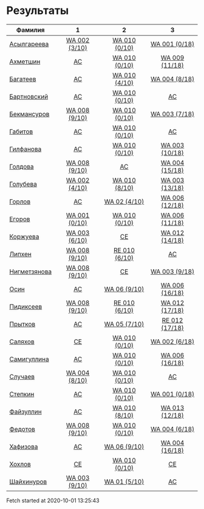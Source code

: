 # Результаты
Фамилия | 1| 2| 3
---|:---:|:---:|:---:
[Асылгареева](Асылгареева/README.md)  | [WA 002 (3/10)](Асылгареева/1.md) | [WA 010 (0/10)](Асылгареева/2.md) | [WA 001 (0/18)](Асылгареева/3.md)
[Ахметшин](Ахметшин/README.md)  | [AC](Ахметшин/1.md) | [WA 010 (0/10)](Ахметшин/2.md) | [WA 009 (11/18)](Ахметшин/3.md)
[Багатеев](Багатеев/README.md)  | [AC](Багатеев/1.md) | [WA 010 (4/10)](Багатеев/2.md) | [WA 004 (8/18)](Багатеев/3.md)
[Бартновский](Бартновский/README.md)  | [AC](Бартновский/1.md) | [WA 010 (0/10)](Бартновский/2.md) | [AC](Бартновский/3.md)
[Бекмансуров](Бекмансуров/README.md)  | [WA 008 (9/10)](Бекмансуров/1.md) | [WA 010 (0/10)](Бекмансуров/2.md) | [WA 003 (7/18)](Бекмансуров/3.md)
[Габитов](Габитов/README.md)  | [AC](Габитов/1.md) | [WA 010 (0/10)](Габитов/2.md) | [AC](Габитов/3.md)
[Гилфанова](Гилфанова/README.md)  | [AC](Гилфанова/1.md) | [WA 010 (0/10)](Гилфанова/2.md) | [WA 003 (10/18)](Гилфанова/3.md)
[Голдова](Голдова/README.md)  | [WA 008 (9/10)](Голдова/1.md) | [AC](Голдова/2.md) | [WA 004 (15/18)](Голдова/3.md)
[Голубева](Голубева/README.md)  | [WA 002 (4/10)](Голубева/1.md) | [WA 010 (8/10)](Голубева/2.md) | [WA 003 (13/18)](Голубева/3.md)
[Горлов](Горлов/README.md)  | [AC](Горлов/1.md) | [WA 02 (4/10)](Горлов/2.md) | [WA 006 (12/18)](Горлов/3.md)
[Егоров](Егоров/README.md)  | [WA 001 (0/10)](Егоров/1.md) | [WA 010 (0/10)](Егоров/2.md) | [WA 006 (11/18)](Егоров/3.md)
[Коржуева](Коржуева/README.md)  | [WA 003 (6/10)](Коржуева/1.md) | [CE](Коржуева/2.md) | [WA 012 (14/18)](Коржуева/3.md)
[Липхен](Липхен/README.md)  | [WA 008 (9/10)](Липхен/1.md) | [RE 010 (6/10)](Липхен/2.md) | [AC](Липхен/3.md)
[Нигметзянова](Нигметзянова/README.md)  | [WA 008 (9/10)](Нигметзянова/1.md) | [CE](Нигметзянова/2.md) | [WA 003 (9/18)](Нигметзянова/3.md)
[Осин](Осин/README.md)  | [AC](Осин/1.md) | [WA 06 (9/10)](Осин/2.md) | [WA 006 (16/18)](Осин/3.md)
[Пидиксеев](Пидиксеев/README.md)  | [WA 008 (9/10)](Пидиксеев/1.md) | [RE 010 (6/10)](Пидиксеев/2.md) | [WA 012 (17/18)](Пидиксеев/3.md)
[Прытков](Прытков/README.md)  | [AC](Прытков/1.md) | [WA 05 (7/10)](Прытков/2.md) | [RE 012 (17/18)](Прытков/3.md)
[Саляхов](Саляхов/README.md)  | [CE](Саляхов/1.md) | [WA 010 (0/10)](Саляхов/2.md) | [WA 002 (6/18)](Саляхов/3.md)
[Самигуллина](Самигуллина/README.md)  | [AC](Самигуллина/1.md) | [WA 010 (0/10)](Самигуллина/2.md) | [WA 006 (16/18)](Самигуллина/3.md)
[Случаев](Случаев/README.md)  | [WA 004 (8/10)](Случаев/1.md) | [WA 010 (0/10)](Случаев/2.md) | [AC](Случаев/3.md)
[Степкин](Степкин/README.md)  | [AC](Степкин/1.md) | [WA 010 (0/10)](Степкин/2.md) | [WA 001 (0/18)](Степкин/3.md)
[Файзуллин](Файзуллин/README.md)  | [AC](Файзуллин/1.md) | [WA 010 (8/10)](Файзуллин/2.md) | [WA 013 (12/18)](Файзуллин/3.md)
[Федотов](Федотов/README.md)  | [WA 008 (9/10)](Федотов/1.md) | [WA 010 (0/10)](Федотов/2.md) | [WA 004 (6/18)](Федотов/3.md)
[Хафизова](Хафизова/README.md)  | [AC](Хафизова/1.md) | [WA 06 (9/10)](Хафизова/2.md) | [WA 004 (16/18)](Хафизова/3.md)
[Хохлов](Хохлов/README.md)  | [CE](Хохлов/1.md) | [WA 010 (0/10)](Хохлов/2.md) | [CE](Хохлов/3.md)
[Шайхинуров](Шайхинуров/README.md)  | [WA 003 (9/10)](Шайхинуров/1.md) | [WA 01 (5/10)](Шайхинуров/2.md) | [AC](Шайхинуров/3.md)

Fetch started at 2020-10-01 13:25:43
